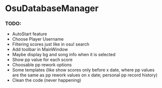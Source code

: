 # OsuDatabaseManager

### TODO:
- AutoStart feature
- Choose Player Username
- Filtering scores just like in osu! search
- Add toolbar in MainWindow
- Maybe display bg and song info when it is selected
- Show pp value for each score
- Choosable pp rework options
- Some templates (like show scores only before x date, where pp values are the same as pp rework values on x date; personal pp record history)
- Clean the code (never happening)